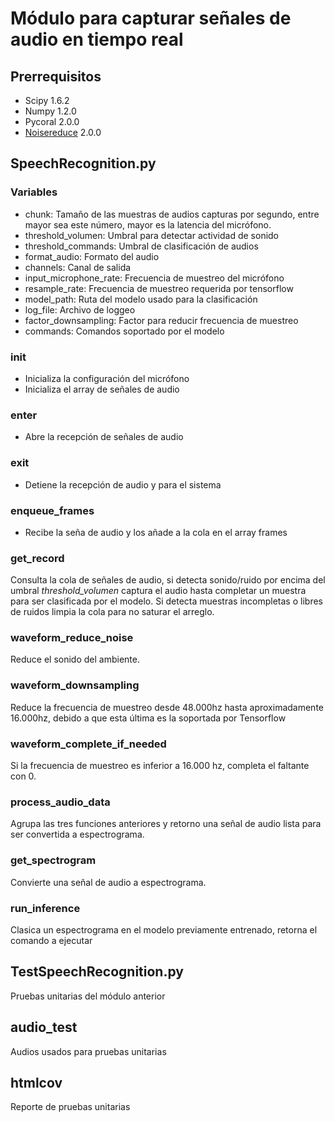 # Módulo para capturar señales de audio en tiempo real

## Prerrequisitos
* Scipy 1.6.2
* Numpy 1.2.0
* Pycoral 2.0.0
* [Noisereduce](https://github.com/timsainb/noisereduce) 2.0.0

## SpeechRecognition.py

### Variables
* chunk: Tamaño de las muestras de audios capturas por segundo, entre mayor sea este número, mayor es la latencia del micrófono.
* threshold_volumen: Umbral para detectar actividad de sonido
* threshold_commands: Umbral de clasificación de audios
* format_audio: Formato del audio
* channels: Canal de salida
* input_microphone_rate: Frecuencia de muestreo del micrófono
* resample_rate: Frecuencia de muestreo requerida por tensorflow
* model_path: Ruta del modelo usado para la clasificación
* log_file: Archivo de loggeo
* factor_downsampling: Factor para reducir frecuencia de muestreo 
* commands: Comandos soportado por el modelo

### __init__
* Inicializa la configuración del micrófono
* Inicializa el array de señales de audio

### __enter__
* Abre la recepción de señales de audio

### __exit__
* Detiene la recepción de audio y para el sistema

### enqueue_frames
* Recibe la seña de audio y los añade a la cola en el array frames

### get_record
Consulta la cola de señales de audio, si detecta sonido/ruido por encima del umbral *threshold_volumen* captura el audio hasta completar un muestra para ser clasificada por el modelo. Si detecta muestras incompletas o libres de ruidos limpia la cola para no saturar el arreglo. 

### waveform_reduce_noise
Reduce el sonido del ambiente.

### waveform_downsampling
Reduce la frecuencia de muestreo desde 48.000hz hasta aproximadamente 16.000hz, debido a que esta última es la soportada por Tensorflow 

### waveform_complete_if_needed
Si la frecuencia de muestreo es inferior a 16.000 hz, completa el faltante con 0.

### process_audio_data
Agrupa las tres funciones anteriores y retorno una señal de audio lista para ser convertida a espectrograma.

### get_spectrogram
Convierte una señal de audio a espectrograma.

### run_inference
Clasica un espectrograma en el modelo previamente entrenado, retorna el comando a ejecutar 

## TestSpeechRecognition.py
Pruebas unitarias del módulo anterior

## audio_test
Audios usados para pruebas unitarias

## htmlcov
Reporte de pruebas unitarias
